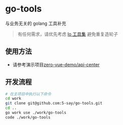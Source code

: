 # go-tools

与业务无关的 golang 工具补充

> 有任何需求，请优先考虑 [lo 工具集](https://github.com/samber/lo) 避免重复造轮子

## 使用方法

- 请参考演示项目[zero-vue-demo/api-center](https://github.com/zero-vue-demo/api-center)

## 开发流程

```sh
# 在主项目中执行以下命令
cd work
git clone git@github.com:5-say/go-tools.git
cd ..
go work use ./work/go-tools
code ./work/go-tools
```

